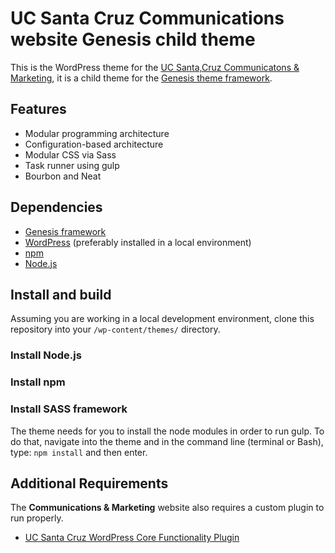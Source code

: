 # UC Santa Cruz Communications website Genesis child theme

This is the WordPress theme for the [UC Santa,Cruz Communicatons & Marketing](https://communications.ucsc.edu/), it is a child theme for the [Genesis theme framework](http://my.studiopress.com/themes/genesis/). 

## Features

- Modular programming architecture
- Configuration-based architecture
- Modular CSS via Sass
- Task runner using gulp
- Bourbon and Neat

## Dependencies

- [Genesis framework](http://my.studiopress.com/themes/genesis/)
- [WordPress](https://wordpress.org/download/) (preferably installed in a local environment)
- [npm](https://www.npmjs.com/)
- [Node.js](https://nodejs.org/en/)

## Install and build

Assuming you are working in a local development environment, clone this repository into your `/wp-content/themes/` directory.

### Install Node.js

### Install npm

### Install SASS framework

The theme needs for you to install the node modules in order to run gulp.  To do that, navigate into the theme and in the command line (terminal or Bash), type: `npm install` and then enter.


## Additional Requirements

The **Communications & Marketing** website also requires a custom plugin to run properly. 

- [UC Santa Cruz WordPress Core Functionality Plugin](https://github.com/Herm71/ucsc-core-functionality-plugin/tree/master)